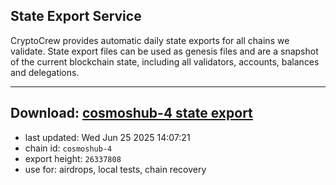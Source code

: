 ## State Export Service
CryptoCrew provides automatic daily state exports for all chains we validate. State export files can be used as genesis files and are a snapshot of the current blockchain state, including all validators, accounts, balances and delegations.

---
**Download: [cosmoshub-4 state export](https://dl-eu2.ccvalidators.com/SERVICE/cosmoshub/cosmoshub-4_export_26337808.json)**
---

- last updated: Wed Jun 25 2025 14:07:21
- chain id: `cosmoshub-4`
- export height: `26337808`
- use for: airdrops, local tests, chain recovery
